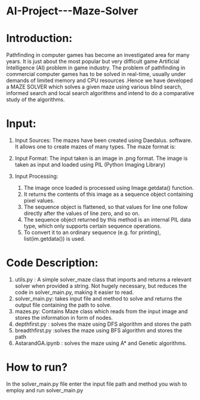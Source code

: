 # AI-Project---Maze-Solver
# Introduction:

Pathfinding in computer games has become an investigated area for many years. It is just about the most popular but very difficult game Artificial Intelligence (AI) problem in game industry. The problem of pathfinding in commercial computer games has to be
solved in real-time, usually under demands of limited memory and CPU resources .Hence we have developed a MAZE SOLVER which solves a given maze using various blind search, informed search and local search algorithms and intend to do a comparative study of the algorithms.

# Input:
1. Input Sources:
The mazes have been created using Daedalus. software. It allows one to create mazes of many types.
The maze format is:
	

2. Input Format:
	The input taken is an image in .png format.
	The image is taken as input and loaded using PIL (Python Imaging Library)	

3. Input Processing:
	1. The image once loaded is processed using Image.getdata() function.
	2. It returns the contents of this image as a sequence object containing pixel values.
	3. The sequence object is flattened, so that values for line one follow directly after the values of line zero, and so on.
	4. The sequence object returned by this method is an internal PIL data type, which only supports certain sequence operations.
	5. To convert it to an ordinary sequence (e.g. for printing),  list(im.getdata()) is used.


# Code Description:
1. utils.py : A simple solver_maze class that imports and returns a relevant solver when provided a string. Not hugely necessary, but reduces the code in solver_main.py, making it easier to read.
2. solver_main.py: takes input file and method to solve and returns the output file containing the path to solve.
3. mazes.py: Contains Maze class which reads from the input image and stores the information in form of nodes.
4. depthfirst.py : solves the maze using DFS algorithm and stores the path
5. breadthfirst.py :solves the maze using BFS algorithm and stores the path
6. AstarandGA.ipynb : solves the maze using A* and Genetic algorithms.

# How to run?
In the solver_main.py file enter the input file path and method you wish to employ and run solver_main.py

